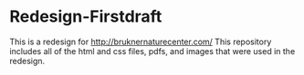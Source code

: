 # Redesign-Firstdraft

This is a redesign for http://bruknernaturecenter.com/
This repository includes all of the html and css files, pdfs, and images that were used in the redesign.
